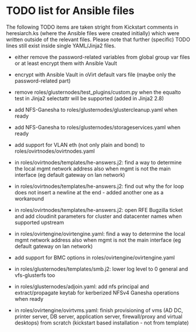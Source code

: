 # TODO list for Ansible files

The following TODO items are taken stright from Kickstart comments in heresiarch.ks (where the Ansible files were created initially) which were written outside of the relevant files.
Please note that further (specific) TODO lines still exist inside single YAML/Jinja2 files.

* either remove the password-related variables from global group var files or at least encrypt them with Ansible Vault

* encrypt with Ansible Vault in oVirt default vars file (maybe only the password-related part)

* remove roles/glusternodes/test_plugins/custom.py when the equalto test in Jinja2 selectattr will be supported (added in Jinja2 2.8)

* add NFS-Ganesha to roles/glusternodes/glustercleanup.yaml when ready

* add NFS-Ganesha to roles/glusternodes/storageservices.yaml when ready

* add support for VLAN eth (not only plain and bond) to roles/ovirtnodes/ovirtnodes.yaml

* in roles/ovirtnodes/templates/he-answers.j2: find a way to determine the local mgmt network address also when mgmt is not the main interface (eg default gateway on lan network)

* in roles/ovirtnodes/templates/he-answers.j2: find out why the for loop does not insert a newline at the end - added another one as a workaround

* in roles/ovirtnodes/templates/he-answers.j2: open RFE Bugzilla ticket and add cloudinit parameters for cluster and datacenter names when supported upstream

* in roles/ovirtengine/ovirtengine.yaml: find a way to determine the local mgmt network address also when mgmt is not the main interface (eg default gateway on lan network)

* add support for BMC options in roles/ovirtengine/ovirtengine.yaml

* in roles/glusternodes/templates/smb.j2: lower log level to 0 general and vfs-glusterfs too

* in roles/glusternodes/adjoin.yaml: add nfs principal and extract/propagate keytab for kerberized NFSv4 Ganesha operations when ready

* in roles/ovirtengine/ovirtvms.yaml: finish provisioning of vms (AD DC, printer server, DB server, application server, firewall/proxy and virtual desktops) from scratch (kickstart based installation - not from template)


